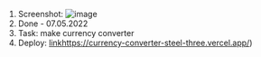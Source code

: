 1. Screenshot: ![image](https://github.com/deep-logic2000/currency-converter/assets/95580392/f42f5eb2-cc19-44a0-be73-67c27e0a4387)
2. Done - 07.05.2022
3. Task: make currency converter
4. Deploy: [link](https://currency-converter-steel-three.vercel.app/)https://currency-converter-steel-three.vercel.app/)
